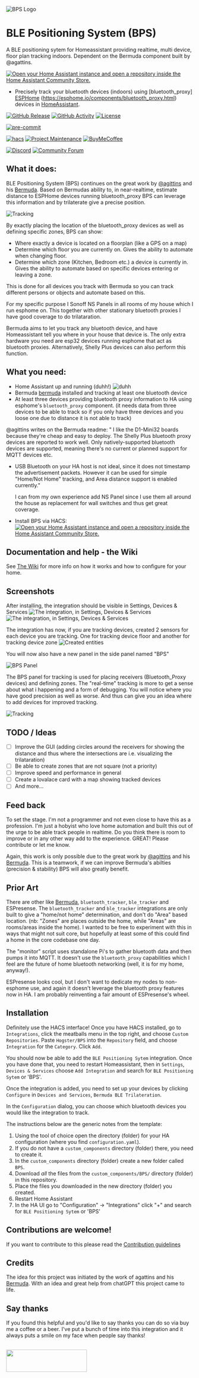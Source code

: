 ![BPS Logo](img/icon.png)
# BLE Positioning System (BPS)
A BLE positioning sytem for Homeassistant providing realtime, multi device, floor plan tracking indoors. Dependent on the Bermuda component built by @agattins. 

[![Open your Home Assistant instance and open a repository inside the Home Assistant Community Store.](https://my.home-assistant.io/badges/hacs_repository.svg)](https://my.home-assistant.io/redirect/hacs_repository/?owner=agittins&repository=bermuda&category=Integration)

- Precisely track your bluetooth devices (indoors) using [bluetooth_proxy] [ESPHome](https://esphome.io/) (https://esphome.io/components/bluetooth_proxy.html) devices in [HomeAssistant](https://home-assistant.io/).

[![GitHub Release][releases-shield]][releases]
[![GitHub Activity][commits-shield]][commits]
[![License][license-shield]](LICENSE)

[![pre-commit][pre-commit-shield]][pre-commit]

[![hacs][hacsbadge]][hacs]
[![Project Maintenance][maintenance-shield]][user_profile]
[![BuyMeCoffee][buymecoffeebadge]][buymecoffee]

[![Discord][discord-shield]][discord]
[![Community Forum][forum-shield]][forum]

## What it does:

BLE Positioning System (BPS) continues on the great work by [@agittins](https://github.com/agittins) and his [Bermuda](https://github.com/agittins/bermuda).
Based on Bermudas ability to, in near-realtime, estimate distance to ESPHome devices running bluetooth_proxy BPS can leverage this information and by trilaterate give a precise position.

![Tracking](img/screenshots/bps_tracking.gif)

By exactly placing the location of the bluetooth_proxy devices as well as defining specific zones, BPS can show:
- Where exactly a device is located on a floorplan (like a GPS on a map)
- Determine which floor you are currently on. Gives the ability to automate when changing floor.
- Determine which zone (Kitchen, Bedroom etc.) a device is currently in. Gives the ability to automate based on specific devices entering or leaving a zone. 

This is done for all devices you track with Bermuda so you can track different persons or objects and automate based on this.

For my specific purpose I Sonoff NS Panels in all rooms of my house which I run esphome on. This together with other stationary bluetooth proxies I have good coverage to do trilataration.

Bermuda aims to let you track any bluetooth device, and have Homeassistant tell you where in your house that device is. The only extra hardware you need are esp32 devices running esphome that act as bluetooth proxies. Alternatively, Shelly Plus devices can also perform this function.

## What you need:

- Home Assistant up and running (duhh!)
![duhh](https://media.tenor.com/bZzADZu6H1AAAAAM/disappointed-facepalm.gif)
- Bermuda [bermuda] installed and tracking at least one bluetooth device
- At least three devices providing bluetooth proxy information to HA using esphome's `bluetooth_proxy` component. (it needs data from three devices to be able to track so if you only have three devices and you loose one due to distance it is not able to track)

@agittins writes on the Bermuda readme:
"  I like the D1-Mini32 boards because they're cheap and easy to deploy.
  The Shelly Plus bluetooth proxy devices are reported to work well.
  Only natively-supported bluetooth devices are supported, meaning there's no current or planned support for MQTT devices etc.

- USB Bluetooth on your HA host is not ideal, since it does not timestamp the advertisement packets.
  However it can be used for simple "Home/Not Home" tracking, and Area distance support is enabled currently."

  I can from my own experience add NS Panel since I use them all around the house as replacement for wall switches and thus get great coverage.


- Install BPS via HACS: [![Open your Home Assistant instance and open a repository inside the Home Assistant Community Store.](https://my.home-assistant.io/badges/hacs_repository.svg)](https://my.home-assistant.io/redirect/hacs_repository/?owner=agittins&repository=bermuda&category=Integration)

## Documentation and help - the Wiki

See [The Wiki](https://github.com/Hogster/ble_pos_sys/wiki/) for more info on how it works and how to configure for your home.

## Screenshots

After installing, the integration should be visible in Settings, Devices & Services
![The integration, in Settings, Devices & Services](img/screenshots/integration1.png)
![The integration, in Settings, Devices & Services](img/screenshots/integration2.png)

The integration has now, if you are tracking devices, created 2 sensors for each device you are tracking. One for tracking device floor and another for tracking device zone
![Created entities](img/screenshots/entities.png)

You will now also have a new panel in the side panel named "BPS"

![BPS Panel](img/screenshots/panel.png)

The BPS panel for tracking is used for placing receivers (Bluetooth_Proxy devices) and defining zones. The "real-time" tracking is more to get a sense about what i happening and a form of debugging. You will notice where you have good precision as well as worse. And thus can give you an idea where to add devices for improved tracking.

![Tracking](img/screenshots/bps_tracking.gif)

## TODO / Ideas

- [ ] Improve the GUI (adding circles around the receivers for showing the distance and thus where the intersections are i.e. visualizing the trilataration)
- [ ] Be able to create zones that are not square (not a priority)
- [ ] Improve speed and performance in general
- [ ] Create a lovalace card with a map showing tracked devices
- [ ] And more...

## Feed back

To set the stage. I'm not a programmer and not even close to have this as a profession. I'm just a hobyist who love home automation and built this out of the urge to be able track people in realtime.
Do you think there is room to improve or in any other way add to the experience. GREAT! Please contribute or let me know.

Again, this work is only possible due to the great work by [@agittins](https://github.com/agittins) and his [Bermuda](https://github.com/agittins/bermuda). This is a teamwork, if we can improve Bermuda's abilties (precision & stability) BPS will also greatly benefit.


## Prior Art

There are other like [Bermuda](https://github.com/agittins/bermuda), `bluetooth_tracker`, `ble_tracker` and ESPresense. 
The `bluetooth_tracker` and `ble_tracker` integrations are only built to give a "home/not home"
determination, and don't do "Area" based location. (nb: "Zones" are places outside the
home, while "Areas" are rooms/areas inside the home). I wanted to be free to experiment with
this in ways that might not suit core, but hopefully at least some of this could find
a home in the core codebase one day.

The "monitor" script uses standalone Pi's to gather bluetooth data and then pumps it into
MQTT. It doesn't use the `bluetooth_proxy` capabilities which I feel are the future of
home bluetooth networking (well, it is for my home, anyway!).

ESPresense looks cool, but I don't want to dedicate my nodes to non-esphome use, and again
it doesn't leverage the bluetooth proxy features now in HA. I am probably reinventing
a fair amount of ESPresense's wheel.

## Installation

Definitely use the HACS interface! Once you have HACS installed, go to `Integrations`, click the
meatballs menu in the top right, and choose `Custom Repositories`. Paste `Hogster/BPS` into
the `Repository` field, and choose `Integration` for the `Category`. Click `Add`.

You should now be able to add the `BLE Positioning Sytem` integration. Once you have done that,
you need to restart Homeassistant, then in `Settings`, `Devices & Services` choose `Add Integration`
and search for `BLE Positioning Sytem` or 'BPS'. 

Once the integration is added, you need to set up your devices by clicking `Configure` in `Devices and Services`,
`Bermuda BLE Trilateration`.

In the `Configuration` dialog, you can choose which bluetooth devices you would like the integration to track.

The instructions below are the generic notes from the template:

1. Using the tool of choice open the directory (folder) for your HA configuration (where you find `configuration.yaml`).
2. If you do not have a `custom_components` directory (folder) there, you need to create it.
3. In the `custom_components` directory (folder) create a new folder called `BPS`.
4. Download _all_ the files from the `custom_components/BPS/` directory (folder) in this repository.
5. Place the files you downloaded in the new directory (folder) you created.
6. Restart Home Assistant
7. In the HA UI go to "Configuration" -> "Integrations" click "+" and search for `BLE Positioning Sytem` or 'BPS'

<!---->

## Contributions are welcome!

If you want to contribute to this please read the [Contribution guidelines](CONTRIBUTING.md)

## Credits

The idea for this project was initiated by the work of agattins and his [Bermuda](https://github.com/agittins/bermuda). With an idea and great help from chatGPT this project came to life.

## Say thanks

If you found this helpful and you'd like to say thanks you can do so via buy me a coffee or a beer.
I've put a bunch of time into this integration and it always puts a smile on my face when people say thanks!

<a href="https://www.buymeacoffee.com/hogster" target="_blank"><img src="https://cdn.buymeacoffee.com/buttons/v2/default-yellow.png" height="60" width="217"></a>
---

[integration_blueprint]: https://github.com/custom-components/integration_blueprint
[buymecoffee]: https://buymeacoffee.com/hogster
[buymecoffeebadge]: https://img.shields.io/badge/buy%20me%20a%20coffee-donate-yellow.svg?style=for-the-badge
[commits-shield]: https://img.shields.io/github/commit-activity/y/Hogster/ble_pos_sys.svg?style=for-the-badge
[commits]: https://github.com/Hogster/ble_pos_sys/commits/main
[hacs]: https://hacs.xyz
[hacsbadge]: https://img.shields.io/badge/HACS-Custom-orange.svg?style=for-the-badge
[discord]: https://discord.gg/Qa5fW2R
[discord-shield]: https://img.shields.io/discord/330944238910963714.svg?style=for-the-badge
[exampleimg]: example.png
[forum-shield]: https://img.shields.io/badge/community-forum-brightgreen.svg?style=for-the-badge
[forum]: https://community.home-assistant.io/
[license-shield]: https://img.shields.io/github/license/Hogster/ble_pos_sys.svg?style=for-the-badge
[maintenance-shield]: https://img.shields.io/badge/maintainer-%40Hogster-blue.svg?style=for-the-badge
[pre-commit]: https://github.com/pre-commit/pre-commit
[pre-commit-shield]: https://img.shields.io/badge/pre--commit-enabled-brightgreen?style=for-the-badge
[releases-shield]: https://img.shields.io/github/release/Hogster/ble_pos_sys.svg?style=for-the-badge
[releases]: https://github.com/Hogster/ble_pos_sys/releases
[user_profile]: https://github.com/Hogster
[bermuda]: https://github.com/agittins/bermuda
